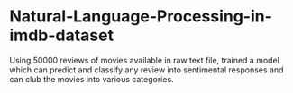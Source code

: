 # Natural-Language-Processing-in-imdb-dataset
Using 50000 reviews of movies available in raw text file, trained a model which can predict and classify any review into sentimental responses and can club the movies into various categories.
